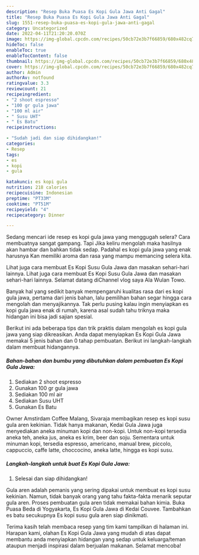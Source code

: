 ```yaml
---
description: "Resep Buka Puasa Es Kopi Gula Jawa Anti Gagal"
title: "Resep Buka Puasa Es Kopi Gula Jawa Anti Gagal"
slug: 1551-resep-buka-puasa-es-kopi-gula-jawa-anti-gagal
category: Uncategorized
date: 2022-04-11T21:20:20.070Z
image: https://img-global.cpcdn.com/recipes/50cb72e3b7f66859/680x482cq70/es-kopi-gula-jawa-foto-resep-utama.jpg
hideToc: false
enableToc: true
enableTocContent: false
thumbnail: https://img-global.cpcdn.com/recipes/50cb72e3b7f66859/680x482cq70/es-kopi-gula-jawa-foto-resep-utama.jpg
cover: https://img-global.cpcdn.com/recipes/50cb72e3b7f66859/680x482cq70/es-kopi-gula-jawa-foto-resep-utama.jpg
author: Admin
authorAv: notfound
ratingvalue: 3.3
reviewcount: 21
recipeingredient:
- "2 shoot espresso"
- "100 gr gula jawa"
- "100 ml air"
- " Susu UHT"
- " Es Batu"
recipeinstructions:

- "Sudah jadi dan siap dihidangkan!"
categories:
- Resep
tags:
- es
- kopi
- gula

katakunci: es kopi gula 
nutrition: 218 calories
recipecuisine: Indonesian
preptime: "PT33M"
cooktime: "PT51M"
recipeyield: "4"
recipecategory: Dinner

---
```



Sedang mencari ide resep es kopi gula jawa yang menggugah selera? Cara membuatnya sangat gampang. Tapi Jika keliru mengolah maka hasilnya akan hambar dan bahkan tidak sedap. Padahal es kopi gula jawa yang enak harusnya Kan memiliki aroma dan rasa yang mampu memancing selera kita.


Lihat juga cara membuat Es Kopi Susu Gula Jawa dan masakan sehari-hari lainnya. Lihat juga cara membuat Es Kopi Susu Gula Jawa dan masakan sehari-hari lainnya. Selamat datang diChannel vlog saya Ala Wulan Towo.

Banyak hal yang sedikit banyak mempengaruhi kualitas rasa dari es kopi gula jawa, pertama dari jenis bahan, lalu pemilihan bahan segar hingga cara mengolah dan menyajikannya. Tak perlu pusing kalau ingin menyiapkan es kopi gula jawa enak di rumah, karena asal sudah tahu triknya maka hidangan ini bisa jadi sajian spesial.


Berikut ini ada beberapa tips dan trik praktis dalam mengolah es kopi gula jawa yang siap dikreasikan. Anda dapat menyiapkan Es Kopi Gula Jawa memakai 5 jenis bahan dan 0 tahap pembuatan. Berikut ini langkah-langkah dalam membuat hidangannya.

<!--inarticleads1-->

##### Bahan-bahan dan bumbu yang dibutuhkan dalam pembuatan Es Kopi Gula Jawa:

1. Sediakan 2 shoot espresso
1. Gunakan 100 gr gula jawa
1. Sediakan 100 ml air
1. Sediakan  Susu UHT
1. Gunakan  Es Batu


Owner Amstirdam Coffee Malang, Sivaraja membagikan resep es kopi susu gula aren kekinian. Tidak hanya makanan, Kedai Gula Jawa juga menyediakan aneka minuman kopi dan non-kopi. Untuk non-kopi tersedia aneka teh, aneka jus, aneka es krim, beer dan soju. Sementara untuk minuman kopi, tersedia espresso, americano, manual brew, piccolo, cappuccio, caffe latte, choccocino, aneka latte, hingga es kopi susu. 

<!--inarticleads2-->

##### Langkah-langkah untuk buat Es Kopi Gula Jawa:


1. Selesai dan siap dihidangkan!

Gula aren adalah pemanis yang sering dipakai untuk membuat es kopi susu kekinian. Namun, tidak banyak orang yang tahu fakta-fakta menarik seputar gula aren. Proses pembuatan gula aren tidak memakai bahan kimia. Buka Puasa Beda di Yogyakarta, Es Kopi Gula Jawa di Kedai Couvee. Tambahkan es batu secukupnya Es kopi susu gula aren siap dinikmati. 

Terima kasih telah membaca resep yang tim kami tampilkan di halaman ini. Harapan kami, olahan Es Kopi Gula Jawa yang mudah di atas dapat membantu anda menyiapkan hidangan yang sedap untuk keluarga/teman ataupun menjadi inspirasi dalam berjualan makanan. Selamat mencoba!
